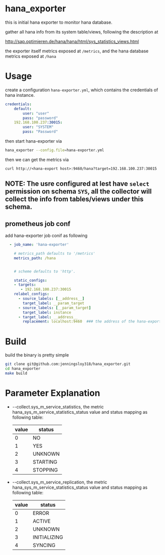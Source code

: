 # hana_exporter 

this is initial hana exporter to monitor hana database.

gather all hana info from its system table/views, following the description at 

http://sap.optimieren.de/hana/hana/html/sys_statistics_views.html

the exporter itself metrics exposed at `/metrics`, and the hana database metrics exposed at `/hana`
# Usage 
create a configuration `hana-exporter.yml`, which contains the credentials of hana instance.
```yaml
credentials:
    default:
        user: "user"
        pass: "password"
    192.168.100.237:30015:
        user: "SYSTEM"
        pass: "Password"
```
then start hana-exporter via 
```sh
hana_exporter --config.file=hana-exporter.yml
```

then we can get the metrics via 
```
curl http://<hana-export host>:9460/hana?target=192.168.100.237:30015

```

## NOTE: The usre configured at lest have `select` permission on schema `SYS`, all the collector will collect the info from tables/views under this schema.

## prometheus job conf
add hana-exporter job conif as following
```yaml
  - job_name: 'hana-exporter'

    # metrics_path defaults to '/metrics'
    metrics_path: /hana


    # scheme defaults to 'http'.

    static_configs:
    - targets:
       - 192.168.100.237:30015   
    relabel_configs:
      - source_labels: [__address__]
        target_label: __param_target
      - source_labels: [__param_target]
        target_label: instance
      - target_label: __address__
        replacement: localhost:9460  ### the address of the hana-exporter address
````

# Build

build the binary is pretty simple

```sh
git clone git@github.com:jenningsloy318/hana_exporter.git
cd hana_exporter
make build
```

# Parameter Explanation

 - --collect.sys_m_service_statistics, the metric hana_sys_m_service_statistics_status value and status mapping as following table:

    value | status |  
    ---------|---------- 
    0 | NO
    1 | YES
    2 | UNKNOWN
    3 |STARTING
    4 |STOPPING
 - --collect.sys_m_service_replication, the metric hana_sys_m_service_statistics_status value and status mapping as following table:
 
    value | status |  
    ---------|---------- 
    0 | ERROR
    1 | ACTIVE
    2 | UNKNOWN
    3 | INITIALIZING
    4 | SYNCING